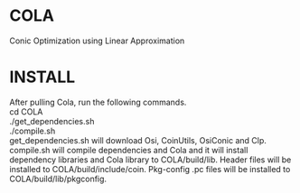 COLA
====

Conic Optimization using Linear Approximation

INSTALL
====
After pulling Cola, run the following commands.<br />
cd COLA <br />
./get_dependencies.sh <br />
./compile.sh <br />
get_dependencies.sh will download Osi, CoinUtils, OsiConic and Clp. compile.sh will compile dependencies and Cola and it will install dependency libraries and Cola library to COLA/build/lib. Header files will be installed to COLA/build/include/coin. Pkg-config .pc files will be installed to COLA/build/lib/pkgconfig.
